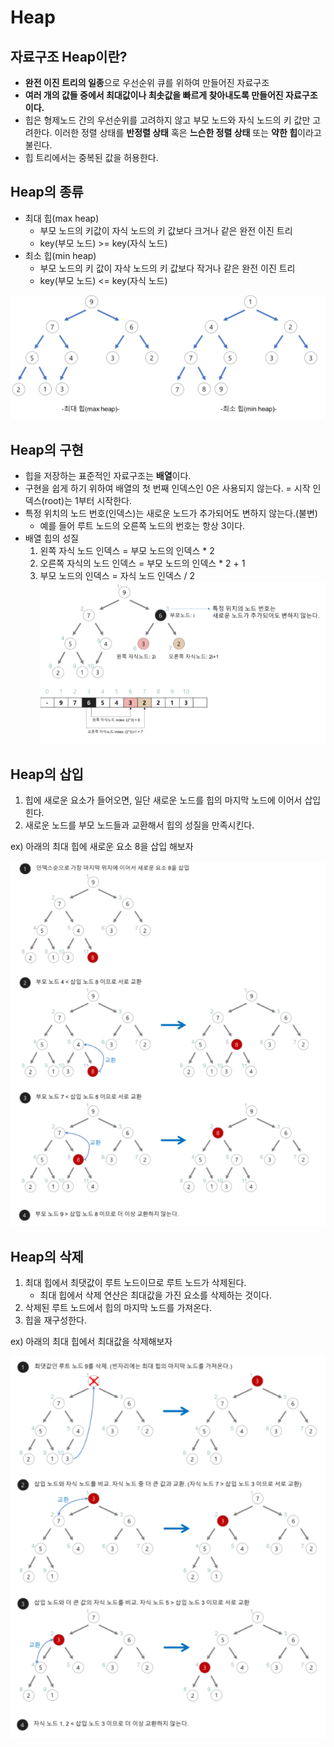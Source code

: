 # Heap

## 자료구조 Heap이란?
- **완전 이진 트리의 일종**으로 우선순위 큐를 위하여 만들어진 자료구조
- **여러 개의 값들 중에서 최대값이나 최솟값을 빠르게 찾아내도록 만들어진 자료구조이다.**
- 힙은 형제노드 간의 우선순위를 고려하지 않고 부모 노드와 자식 노드의 키 값만 고려한다. 이러한 정렬 상태를 **반정렬 상태** 혹은 **느슨한 정렬 상태** 또는 **약한 힙**이라고 불린다.
- 힙 트리에서는 중복된 값을 허용한다.

## Heap의 종류
- 최대 힙(max heap)
  - 부모 노드의 키값이 자식 노드의 키 값보다 크거나 같은 완전 이진 트리
  - key(부모 노드) >= key(자식 노드)
- 최소 힙(min heap)
  - 부모 노드의 키 값이 자삭 노드의 키 값보다 작거나 같은 완전 이진 트리
  - key(부모 노드) <= key(자식 노드)

![heap](asset/heap.PNG)

## Heap의 구현
- 힙을 저장하는 표준적인 자료구조는 **배열**이다.
- 구현을 쉽게 하기 위하여 배열의 첫 번째 인덱스인 0은 사용되지 않는다. = 시작 인덱스(root)는 1부터 시작한다.
- 특정 위치의 노드 번호(인덱스)는 새로운 노드가 추가되어도 변하지 않는다.(불변)
  - 예를 들어 루트 노드의 오른쪽 노드의 번호는 항상 3이다.
- 배열 힙의 성질
  1. 왼쪽 자식 노드 인덱스 = 부모 노드의 인덱스 * 2
  2. 오른쪽 자식의 노드 인덱스 = 부모 노드의 인덱스 * 2 + 1
  3. 부모 노드의 인덱스 = 자식 노드 인덱스 / 2
![heap구현 예시](asset/heap_index.PNG)

## Heap의 삽입
1. 힙에 새로운 요소가 들어오면, 일단 새로운 노드를 힙의 마지막 노드에 이어서 삽입힌다.
2. 새로운 노드를 부모 노드들과 교환해서 힙의 성질을 만족시킨다.

ex) 아래의 최대 힙에 새로운 요소 8을 삽입 해보자

![heap삽입구현 예시](asset/add_heap.PNG)

## Heap의 삭제
1. 최대 힙에서 최댓값이 루트 노드이므로 루트 노드가 삭제된다.
   - 최대 힙에서 삭제 연산은 최대값을 가진 요소를 삭제하는 것이다.
2. 삭제된 루트 노드에서 힙의 마지막 노드를 가져온다.
3. 힙을 재구성한다.

ex) 아래의 최대 힙에서 최대값을 삭제해보자

![heap삭제구현 예시](asset/delete_heap.PNG)
